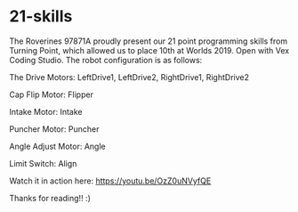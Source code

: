# 21-skills
The Roverines 97871A proudly present our 21 point programming skills from Turning Point, which allowed us to place 10th at Worlds 2019. Open with Vex Coding Studio.
The robot configuration is as follows:

The Drive Motors: LeftDrive1, LeftDrive2, RightDrive1, RightDrive2

Cap Flip Motor: Flipper

Intake Motor: Intake

Puncher Motor: Puncher

Angle Adjust Motor: Angle

Limit Switch: Align

Watch it in action here: https://youtu.be/OzZ0uNVyfQE 

Thanks for reading!! :)
